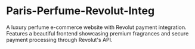 # Paris-Perfume-Revolut-Integ
A luxury perfume e-commerce website with Revolut payment integration. Features a beautiful frontend showcasing premium fragrances and secure payment processing through Revolut's API.
